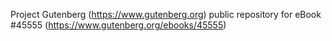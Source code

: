 Project Gutenberg (https://www.gutenberg.org) public repository for eBook #45555 (https://www.gutenberg.org/ebooks/45555)

